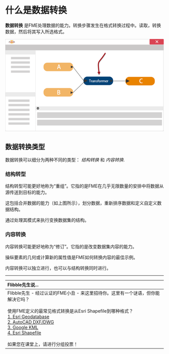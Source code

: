 # 什么是数据转换

**数据转换** 是FME处理数据的能力。转换步骤发生在格式转换过程中。读取，转换数据，然后将其写入所选格式。

![](../.gitbook/assets/img2.002.transformationinfme.png)

## 数据转换类型

数据转换可以细分为两种不同的类型： _结构转换_ 和 _内容转换_.

### 结构转型

结构转型可能更好地称为“重组”。它指的是FME在几乎无限数量的安排中将数据从源传送到目标的能力。

这包括合并数据的能力（如上图所示），划分数据，重新排序数据和定义自定义数据结构。

通过处理其模式来执行变换数据集的结构。

### 内容转换

内容转换可能更好地称为“修订”。它指的是改变数据集内容的能力。

操纵要素的几何或计算新的属性值是FME如何转换内容的最佳示例。

内容转换可以独立进行，也可以与结构转换同时进行。

---

|  Flibble先生说... |
| :--- |
|  Flibble先生 - 经过认证的FME小丑 - 来这里招待你。这里有一个谜语，但你能解决它吗？  <br><br>使用FME定义的最常见格式转换是从Esri Shapefile到哪种格式？  <br>[1. Esri Geodatabase](http://52.73.3.37/fmedatastreaming/Manual/QAResponse2017.fmw?chapter=2&question=1&answer=1&DestDataset_TEXTLINE=C%3A%5CFMEOutput%5CQAResponse.html) <br>[2. AutoCAD DXF/DWG](http://52.73.3.37/fmedatastreaming/Manual/QAResponse2017.fmw?chapter=2&question=1&answer=2&DestDataset_TEXTLINE=C%3A%5CFMEOutput%5CQAResponse.html) <br>[3. Google KML](http://52.73.3.37/fmedatastreaming/Manual/QAResponse2017.fmw?chapter=2&question=1&answer=3&DestDataset_TEXTLINE=C%3A%5CFMEOutput%5CQAResponse.html) <br>[4. Esri Shapefile](http://52.73.3.37/fmedatastreaming/Manual/QAResponse2017.fmw?chapter=2&question=1&answer=4&DestDataset_TEXTLINE=C%3A%5CFMEOutput%5CQAResponse.html)  <br><br>如果您在课堂上，请进行分组投票！ |

